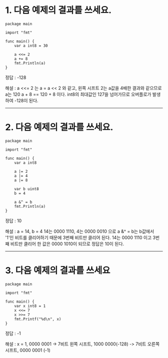 # 1. 다음 예제의 결과를 쓰세요.

    package main

    import "fmt"

    func main() {
        var a int8 = 30

        a <<= 2
        a += 8
        fmt.Println(a)
    }

정답 : -128

해설 : a <<= 2 는 a = a << 2 와 같고, 왼쪽 시프트 2는 a값을 4배한 결과와 같으므로 a는 120
        a + 8 == 120 + 8 이다. int8의 최대값인 127을 넘어가므로 오버플로가 발생하여 -128이 된다.


---

# 2. 다음 예제의 결과를 쓰세요.

    package main

    import "fmt"

    func main() {
        var a int8

        a |= 2
        a |= 4
        a |= 8

        var b uint8
        b = 4

        a &^ = b
        fmt.Println(a)
    }

정답 : 10

해설 : a = 14, b = 4 14는 0000 1110, 4는 0000 0010 으로 a &^ = b는 b값에서 '1'인 비트를 클리어하기 때문에 3번째 비트만 클리어 된다. 
14는 0000 1110 이고 3번째 비트만 클리어 한 값은 0000 1010이 되므로 정답은 10이 된다.

---

# 3. 다음 예제의 결과를 쓰세요

    package main

    import "fmt"

    func main() {
        var x int8 = 1
        x <<= 7
        x >>= 7
        fmt.Printf("%d\n", x)
    }

정답 : -1

해설 : x = 1, 0000 0001 -> 7비트 왼쪽 시프트, 1000 0000(-128)
-> 7비트 오른쪽 시프트, 0000 0001 (-1)

